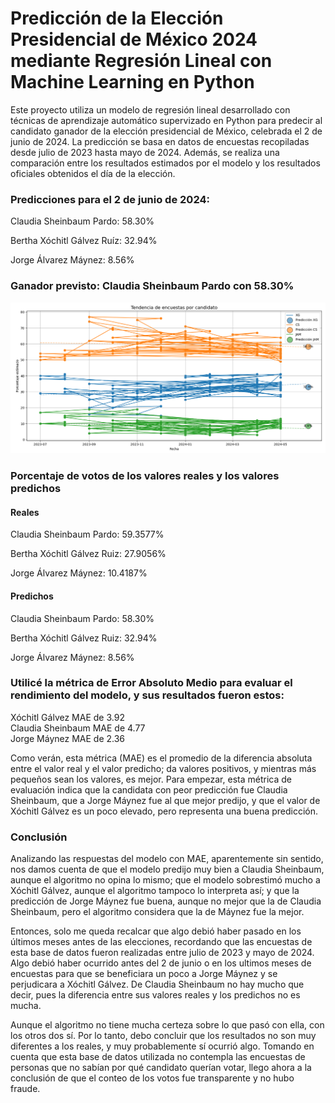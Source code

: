 <h1>Predicción de la Elección Presidencial de México 2024 mediante Regresión Lineal con Machine Learning en Python</h1>
<p>Este proyecto utiliza un modelo de regresión lineal desarrollado con técnicas de aprendizaje automático supervizado en Python para predecir al candidato ganador de la elección 
  presidencial de México, celebrada el 2 de junio de 2024. La predicción se basa en datos de encuestas recopiladas desde julio de 2023 hasta mayo de 2024. Además, se realiza una 
  comparación entre los resultados estimados por el modelo y los resultados oficiales obtenidos el día de la elección.</p>

<h3>Predicciones para el 2 de junio de 2024:</h3>
<p>Claudia Sheinbaum Pardo: 58.30%</p>
<p>Bertha Xóchitl Gálvez Ruíz: 32.94%</p>
<p>Jorge Álvarez Máynez: 8.56%</p>

<h3>Ganador previsto: Claudia Sheinbaum Pardo con 58.30%</h3>

<img src="Figure_1.png" alt="Predicción 2024" width="1000"/>

<h3>Porcentaje de votos de los valores reales y los valores predichos</h3>

<h4>Reales</h4>
<p>Claudia Sheinbaum Pardo: 59.3577%</p>
<p>Bertha Xóchitl Gálvez Ruiz: 27.9056%</p>
<p>Jorge Álvarez Máynez: 10.4187%</p>

<h4>Predichos</h4>
<p>Claudia Sheinbaum Pardo: 58.30%</p>
<p>Bertha Xóchitl Gálvez Ruiz: 32.94%</p>
<p>Jorge Álvarez Máynez: 8.56%</p>

<h3>Utilicé la métrica de Error Absoluto Medio para evaluar el rendimiento del modelo, y sus resultados fueron estos:</h3>
<p>Xóchitl Gálvez MAE de 3.92 </br> Claudia Sheinbaum MAE de 4.77 </br> Jorge Máynez MAE de 2.36</p>

<p>Como verán, esta métrica (MAE) es el promedio de la diferencia absoluta entre el valor real y el valor predicho; da valores positivos, y mientras más pequeños sean los valores, es mejor. Para empezar, esta métrica de evaluación indica que la candidata con peor predicción fue Claudia Sheinbaum, que a Jorge Máynez fue al que mejor predijo, y que el valor de Xóchitl Gálvez es un poco elevado, pero representa una buena predicción.</p>

<h3>Conclusión</h3>
<p>Analizando las respuestas del modelo con MAE, aparentemente sin sentido, nos damos cuenta de que el modelo predijo muy bien a Claudia Sheinbaum, aunque el algoritmo no opina lo mismo; que el modelo sobrestimó mucho a Xóchitl Gálvez, aunque el algoritmo tampoco lo interpreta así; y que la predicción de Jorge Máynez fue buena, aunque no mejor que la de Claudia Sheinbaum, pero el algoritmo considera que la de Máynez fue la mejor.</p>

<p>Entonces, solo me queda recalcar que algo debió haber pasado en los últimos meses antes de las elecciones, recordando que las encuestas de esta base de datos fueron realizadas entre julio de 2023 y mayo de 2024. Algo debió haber ocurrido antes del 2 de junio o en los ultimos meses de encuestas para que se beneficiara un poco a Jorge Máynez y se perjudicara a Xóchitl Gálvez. De Claudia Sheinbaum no hay mucho que decir, pues la diferencia entre sus valores reales y los predichos no es mucha.</p>

<p>Aunque el algoritmo no tiene mucha certeza sobre lo que pasó con ella, con los otros dos sí. Por lo tanto, debo concluir que los resultados no son muy diferentes a los reales, y muy probablemente sí ocurrió algo. Tomando en cuenta que esta base de datos utilizada no contempla las encuestas de personas que no sabían por qué candidato querían votar, llego ahora a la conclusión de que el conteo de los votos fue transparente y no hubo fraude.</p>
